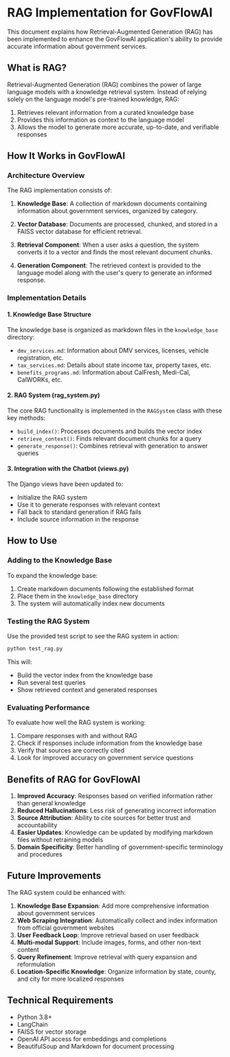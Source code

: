 # RAG Implementation for GovFlowAI

This document explains how Retrieval-Augmented Generation (RAG) has been implemented to enhance the GovFlowAI application's ability to provide accurate information about government services.

## What is RAG?

Retrieval-Augmented Generation (RAG) combines the power of large language models with a knowledge retrieval system. Instead of relying solely on the language model's pre-trained knowledge, RAG:

1. Retrieves relevant information from a curated knowledge base
2. Provides this information as context to the language model
3. Allows the model to generate more accurate, up-to-date, and verifiable responses

## How It Works in GovFlowAI

### Architecture Overview

The RAG implementation consists of:

1. **Knowledge Base**: A collection of markdown documents containing information about government services, organized by category.

2. **Vector Database**: Documents are processed, chunked, and stored in a FAISS vector database for efficient retrieval.

3. **Retrieval Component**: When a user asks a question, the system converts it to a vector and finds the most relevant document chunks.

4. **Generation Component**: The retrieved context is provided to the language model along with the user's query to generate an informed response.

### Implementation Details

#### 1. Knowledge Base Structure

The knowledge base is organized as markdown files in the `knowledge_base` directory:
- `dmv_services.md`: Information about DMV services, licenses, vehicle registration, etc.
- `tax_services.md`: Details about state income tax, property taxes, etc.
- `benefits_programs.md`: Information about CalFresh, Medi-Cal, CalWORKs, etc.

#### 2. RAG System (rag_system.py)

The core RAG functionality is implemented in the `RAGSystem` class with these key methods:

- `build_index()`: Processes documents and builds the vector index
- `retrieve_context()`: Finds relevant document chunks for a query
- `generate_response()`: Combines retrieval with generation to answer queries

#### 3. Integration with the Chatbot (views.py)

The Django views have been updated to:
- Initialize the RAG system
- Use it to generate responses with relevant context
- Fall back to standard generation if RAG fails
- Include source information in the response

## How to Use

### Adding to the Knowledge Base

To expand the knowledge base:

1. Create markdown documents following the established format
2. Place them in the `knowledge_base` directory
3. The system will automatically index new documents

### Testing the RAG System

Use the provided test script to see the RAG system in action:

```bash
python test_rag.py
```

This will:
- Build the vector index from the knowledge base
- Run several test queries
- Show retrieved context and generated responses

### Evaluating Performance

To evaluate how well the RAG system is working:

1. Compare responses with and without RAG
2. Check if responses include information from the knowledge base
3. Verify that sources are correctly cited
4. Look for improved accuracy on government service questions

## Benefits of RAG for GovFlowAI

1. **Improved Accuracy**: Responses based on verified information rather than general knowledge
2. **Reduced Hallucinations**: Less risk of generating incorrect information
3. **Source Attribution**: Ability to cite sources for better trust and accountability
4. **Easier Updates**: Knowledge can be updated by modifying markdown files without retraining models
5. **Domain Specificity**: Better handling of government-specific terminology and procedures

## Future Improvements

The RAG system could be enhanced with:

1. **Knowledge Base Expansion**: Add more comprehensive information about government services
2. **Web Scraping Integration**: Automatically collect and index information from official government websites
3. **User Feedback Loop**: Improve retrieval based on user feedback
4. **Multi-modal Support**: Include images, forms, and other non-text content
5. **Query Refinement**: Improve retrieval with query expansion and reformulation
6. **Location-Specific Knowledge**: Organize information by state, county, and city for more localized responses

## Technical Requirements

- Python 3.8+
- LangChain
- FAISS for vector storage
- OpenAI API access for embeddings and completions
- BeautifulSoup and Markdown for document processing
